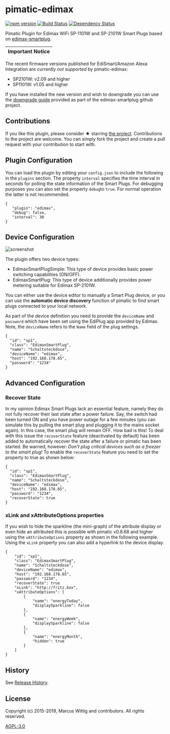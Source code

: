 # pimatic-edimax


[![npm version](https://badge.fury.io/js/pimatic-edimax.svg)](http://badge.fury.io/js/pimatic-edimax)
[![Build Status](https://travis-ci.org/mwittig/pimatic-edimax.svg?branch=master)](https://travis-ci.org/mwittig/pimatic-edimax)
[![Dependency Status](https://david-dm.org/mwittig/pimatic-edimax/status.svg)](https://david-dm.org/mwittig/pimatic-edimax)

Pimatic Plugin for Edimax WiFi SP-1101W and SP-2101W Smart Plugs based on 
 [edimax-smartplug](https://github.com/mwittig/edimax-smartplug). 
 
| Important Notice |
|------------------|

The recent firmware versions published for EdiSmart/Amazon Alexa Integration 
are currently *not supported* by pimatic-edimax:
* SP2101W: v2.09 and higher
* SP1101W: v1.05 and higher

If you have installed the new version and wish to downgrade you can use the 
[downgrade guide](https://github.com/mwittig/edimax-smartplug/blob/master/Downgrade.md) provided 
as part of the edimax-smartplug github project.

## Contributions

If you like this plugin, please consider &#x2605; starring 
[the project](https://github.com/mwittig/pimatic-edimax). Contributions to the project are  welcome. 
You can simply fork the project and create a pull request with your contribution to start with. 

## Plugin Configuration

You can load the plugin by editing your `config.json` to include the following in the `plugins` section. The property
 `interval` specifies the time interval in seconds for polling the state information of the Smart Plugs. For debugging
 purposes you can also set the property `debug`to `true`. For normal operation the latter is not recommended.

    { 
       "plugin": "edimax",
       "debug": false,
       "interval": 30
    }
    
## Device Configuration


![screenshot](https://raw.githubusercontent.com/mwittig/pimatic-edimax/master/screenshot-1.png)

The plugin offers two device types:
                                                                   
* EdimaxSmartPlugSimple: This type of device provides basic power switching capabilities (ON/OFF). 
* EdimaxSmartPlug: This type of device additionally provides power metering suitable for Edimax SP-2101W.

You can either use the device editor to manually a Smart Plug device, or you can use the **automatic device discovery** 
function of pimatic to find smart plugs connected to your local network. 

As part of the device definition you need to provide the `deviceName` and `password` which have been set using the 
EdiPlug app provided by Edimax. Note, the `deviceName` refers to the `Name` field of the plug settings.

    {
      "id": "sp1",
      "class": "EdimaxSmartPlug",
      "name": "Schaltsteckdose",
      "deviceName": "edimax",
      "host": "192.168.178.65",
      "password": "1234"
    }
       
## Advanced Configuration

### Recover State
    
In my opinion Edimax Smart Plugs lack an essential feature, namely they do not fully recover their last state after a 
power failure. Say, the switch had been turned ON and you have power outage for a few minutes (you can simulate this by 
pulling the smart plug and plugging it to the mains socket again). In this case, the smart plug will remain OFF. How bad 
is this! To deal with this issue the `recoverState` feature (deactivated by default) has been added to automatically 
recover the state after a failure or pimatic has been started. Be warned, however: *Don't plug critical devices such 
as a freezer to the smart plug!* To enable the `recoverState` feature you need to set the property to true as 
shown below:

    {
      "id": "sp1",
      "class": "EdimaxSmartPlug",
      "name": "Schaltsteckdose",
      "deviceName": "edimax",
      "host": "192.168.178.65",
      "password": "1234",
      "recoverState": true
    }

### xLink and xAttributeOptions properties

If you wish to hide the sparkline (the mini-graph) of the attribute display or even hide an attributed this is possible 
 with pimatic v0.8.68 and higher using the `xAttributeOptions` property as shown in the following example. Using the 
 `xLink` property you can also add a hyperlink to the device display.
 
    {
        "id": "sp1",
        "class": "EdimaxSmartPlug",
        "name": "Schaltsteckdose",
        "deviceName": "edimax",
        "host": "192.168.178.65",
        "password": "1234",
        "recoverState": true
        "xLink": "http://fritz.box",
        "xAttributeOptions": [
            {
                "name": "energyToday",
                "displaySparkline": false
            },
            {
                "name": "energyWeek",
                "displaySparkline": false
            },
            {
                "name": "energyMonth",
                "hidden": true
            }
        ]
    }
    

## History

See [Release History](https://github.com/mwittig/pimatic-edimax/blob/master/HISTORY.md).

## License 

Copyright (c) 2015-2019, Marcus Wittig and contributors. All rights reserved.

[AGPL-3.0](https://github.com/mwittig/pimatic-edimax/blob/master/LICENSE)
